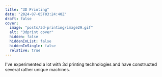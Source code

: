 ```yaml
---
title: "3D Printing"
date: "2024-07-05T03:24:40Z"
draft: false
cover:
  image: "posts/3d-printing/image29.gif"
  alt: "3dprint cover"
  hidden: false
  hiddenInList: false
  hiddenInSingle: false
  relative: true
---
```


I've experimented a lot with 3d printing technologies and have constructed several rather unique machines.


